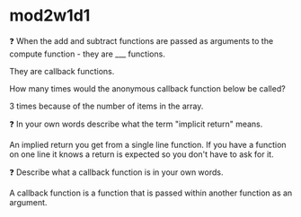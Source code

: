 # mod2w1d1

❓ When the add and subtract functions are passed as arguments to the compute function - they are ___ functions.

They are callback functions.




How many times would the anonymous callback function below be called?

3 times because of the number of items in the array.




❓ In your own words describe what the term "implicit return" means.

An implied return you get from a single line function. If you have a function on one line it knows a return is expected so you don't have to ask for it.


❓ Describe what a callback function is in your own words.

A callback function is a function that is passed within another function as an argument.
